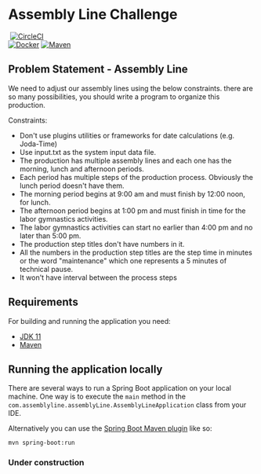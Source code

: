 # Assembly Line Challenge
![<Wwillers>](https://img.shields.io/circleci/build/github/Wwillers/assembly-line-challenge)
[![CircleCI](https://badgen.net/badge/icon/circleci?icon=circleci&label)](https://https://circleci.com/)  
[![Docker](https://badgen.net/badge/icon/docker?icon=docker&label)](https://https://docker.com/)
[![Maven](https://badgen.net/badge/icon/maven?icon=maven&label)](https://https://maven.apache.org/)
  

## Problem Statement - Assembly Line

We need to adjust our assembly lines using the below constraints.
there are so many possibilities, you should write a program to organize this production.

Constraints:
- Don't use plugins utilities or frameworks for date calculations (e.g. Joda-Time)
- Use input.txt as the system input data file.
- The production has multiple assembly lines and each one has the morning, lunch and afternoon periods.
- Each period has multiple steps of the production process. Obviously the lunch period doesn't have them.
- The morning period begins at 9:00 am and must finish by 12:00 noon, for lunch.
- The afternoon period begins at 1:00 pm and must finish in time for the labor gymnastics activities.
- The labor gymnastics activities can start no earlier than 4:00 pm and no later than 5:00 pm.
- The production step titles don't have numbers in it.
- All the numbers in the production step titles are the step time in minutes or the word "maintenance" which one represents a 5 minutes of technical pause.
- It won't have interval between the process steps

## Requirements

For building and running the application you need:

- [JDK 11](https://www.oracle.com/java/technologies/downloads/#java11)
- [Maven](https://maven.apache.org)

## Running the application locally

There are several ways to run a Spring Boot application on your local machine. One way is to execute the `main` method in the `com.assemblyline.assemblyLine.AssemblyLineApplication` class from your IDE.

Alternatively you can use the [Spring Boot Maven plugin](https://docs.spring.io/spring-boot/docs/current/reference/html/build-tool-plugins-maven-plugin.html) like so:

```shell
mvn spring-boot:run
```

### Under construction
